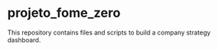 # projeto_fome_zero
This repository contains files and scripts to build a company strategy dashboard.
